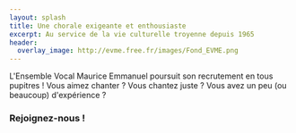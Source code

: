 ```yaml
---
layout: splash
title: Une chorale exigeante et enthousiaste
excerpt: Au service de la vie culturelle troyenne depuis 1965
header: 
  overlay_image: http://evme.free.fr/images/Fond_EVME.png
---
```



L'Ensemble Vocal Maurice Emmanuel poursuit son recrutement en tous pupitres !
Vous aimez chanter ? Vous chantez juste ? Vous avez un peu (ou beaucoup) d'expérience ?

### Rejoignez-nous !
